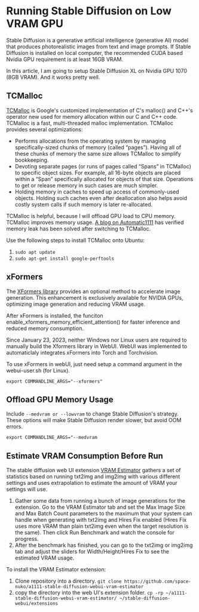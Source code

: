 # Running Stable Diffusion on Low VRAM GPU

Stable Diffusion is a generative artificial intelligence (generative AI) model that produces photorealistic images from text and image prompts. If Stable Diffusion is installed on local computer, the recommended CUDA based Nvidia GPU requirement is at least 16GB VRAM.

In this article, I am going to setup Stable Diffusion XL on Nvidia GPU 1070 (8GB VRAM). And it works pretty well.

## TCMalloc

[TCMalloc](https://github.com/google/tcmalloc) is Google's customized implementation of C's malloc() and C++'s operator new used for memory allocation within our C and C++ code. TCMalloc is a fast, multi-threaded malloc implementation. TCMalloc provides several optimizations:

- Performs allocations from the operating system by managing specifically-sized chunks of memory (called “pages”). Having all of these chunks of memory the same size allows TCMalloc to simplify bookkeeping.
- Devoting separate pages (or runs of pages called “Spans” in TCMalloc) to specific object sizes. For example, all 16-byte objects are placed within a “Span” specifically allocated for objects of that size. Operations to get or release memory in such cases are much simpler.
- Holding memory in caches to speed up access of commonly-used objects. Holding such caches even after deallocation also helps avoid costly system calls if such memory is later re-allocated.

TCMalloc is helpful, because I will offload GPU load to CPU memory. TCMalloc improves memory usage. [A blog on Automatic1111](https://github.com/AUTOMATIC1111/stable-diffusion-webui/discussions/6722) has verified memory leak has been solved after switching to TCMalloc.

Use the following steps to install TCMalloc onto Ubuntu:

1. `sudo apt update`
2. `sudo apt-get install google-perftools`

## xFormers

The [XFormers library](https://github.com/facebookresearch/xformers) provides an optional method to accelerate image generation. This enhancement is exclusively available for NVIDIA GPUs, optimizing image generation and reducing VRAM usage. 

After xFormers is installed, the funciton enable_xformers_memory_efficient_attention() for faster inference and reduced memory consumption.

Since January 23, 2023, neither Windows nor Linux users are required to manually build the Xformers library in WebUI. WebUI was implemented to automaticlaly integrates xFormers into Torch and Torchvision.

To use xFormers in webUI, just need setup a command argument in the webui-user.sh (for Linux).

`export COMMANDLINE_ARGS="--xformers"`

## Offload GPU Memory Usage

Include `--medvram or --lowvram` to change Stable Diffusion's strategy. These options will make Stable Diffusion render slower, but avoid OOM errors.

`export COMMANDLINE_ARGS="--medvram`

## Estimate VRAM Consumption Before Run

The stable diffusion web UI extension [VRAM Estimator](https://github.com/space-nuko/a1111-stable-diffusion-webui-vram-estimator) gathers a set of statistics based on running txt2img and img2img with various different settings and uses extrapolation to estimate the amount of VRAM your settings will use.

1. Gather some data from running a bunch of image generations for the extension. Go to the VRAM Estimator tab and set the Max Image Size and Max Batch Count parameters to the maximum that your system can handle when generating with txt2img and Hires Fix enabled (Hires Fix uses more VRAM than plain txt2img even when the target resolution is the same).  Then click Run Benchmark and watch the console for progress.
2. After the benchmark has finished, you can go to the txt2img or img2img tab and adjust the sliders for Width/Height/Hires Fix to see the estimated VRAM usage.

To install the VRAM Estimator extension:

1. Clone repository into a directory. `git clone https://github.com/space-nuko/a1111-stable-diffusion-webui-vram-estimator`
2. copy the directory into the web UI's extension folder. `cp -rp ~/a1111-stable-diffusion-webui-vram-estimator/ ~/stable-diffusion-webui/extensions`
